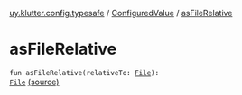 [uy.klutter.config.typesafe](../index.md) / [ConfiguredValue](index.md) / [asFileRelative](.)


# asFileRelative
<code>fun asFileRelative(relativeTo: [File](http://docs.oracle.com/javase/6/docs/api/java/io/File.html)): [File](http://docs.oracle.com/javase/6/docs/api/java/io/File.html)</code> [(source)](https://github.com/kohesive/klutter/blob/master/config-typesafe-jdk6/src/main/kotlin/uy/klutter/config/typesafe/TypesafeConfig_Ext.kt#L42)<br/>

